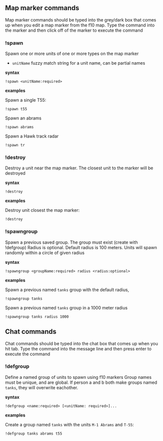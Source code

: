 ## Map marker commands

Map marker commands should be typed into the grey/dark box that comes up when you edit a map marker from the f10 map.
Type the command into the marker and then click off of the marker to execute the command

### !spawn

Spawn one or more units of one or more types on the map marker

- `unitName` fuzzy match string for a unit name, can be partial names

**syntax**

```
!spawn <unitName:required>
```

**examples**

Spawn a single T55:

```
!spawn t55
```

Spawn an abrams

```
!spawn abrams
```

Spawn a Hawk track radar

```
!spawn tr
```

### !destroy

Destroy a unit near the map marker. The closest unit to the marker will be destroyed

**syntax**

```
!destroy
```

**examples**

Destroy unit closest the map marker:

```
!destroy
```

### !spawngroup

Spawn a previous saved group. The group must exist (create with !defgroup)
Radius is optional. Default radius is 100 meters.
Units will spawn randomly within a circle of given radius

**syntax**

```
!spawngroup <groupName:required> radius <radius:optional>
```

**examples**

Spawn a previous named `tanks` group with the default radius,

```
!spawngroup tanks
```

Spawn a previous named `tanks` group in a 1000 meter radius

```
!spawngroup tanks radius 1000
```

## Chat commands

Chat commands should be typed into the chat box that comes up when you hit tab.
Type the command into the message line and then press enter to execute the command

### !defgroup

Define a named group of units to spawn using f10 markers
Group names must be unique, and are global. If person a and b both make groups named `tanks`, they will overwrite eachother.

**syntax**

```
!defgroup <name:required> [<unitName: required>]...
```

**examples**

Create a group named `tanks` with the units `M-1 Abrams` and `T-55`:

```
!defgroup tanks abrams t55
```
